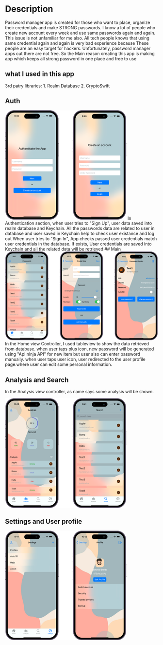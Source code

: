 # Description
Password manager app is created for those who want to place, organize their credentials and make STRONG passwords. I know a lot of people who create new account every week and use same passwords again and again. This issue is not unfamiliar for me also. All tech people knows that using same credential again and again is very bad experience because These people are an easy target for hackers. Unfortunately, password manager apps out there are not free. So the Main reason creating this app is making app which keeps all strong password in one place and free to use 

## what I used in this app
   3rd patry libraries: 1. Realm Database 2. CryptoSwift
   

## Auth
<img src = "https://github.com/ravshanmacos/PasswordManager/blob/main/PasswordManager/Resources/Auth.png" width = "400" />
    In Authentication section, when user tries to "Sign Up", user data saved into realm database and Keychain. All the passwords data are related to user in database and user saved in Keychain help to check user existance and log out
     When user tries to "Sign In", App checks passed user credentials match user credentials in the database. If exists, User credentials are saved into Keychain and all the related data will be retrieved
## Main
<img src = "https://github.com/ravshanmacos/PasswordManager/blob/main/PasswordManager/Resources/Main.png" width = "600" />
In the Home view Controller, I used tableview to show the data retrieved from database. when user taps plus icon, new password will be generated using "Api ninja API" for new item but user also can enter password manually.
    when user taps user icon, user redirected to the user profile page.where user can edit some personal information. 

## Analysis and Search

In the Analysis view controller, as name says some analysis will be shown. 

<img src = "https://github.com/ravshanmacos/PasswordManager/blob/main/PasswordManager/Resources/AnalysisAndSearch.png" width = "400" />


## Settings and User profile

<img src = "https://github.com/ravshanmacos/PasswordManager/blob/main/PasswordManager/Resources/SettingsAndProfile.png" width = "400" />

